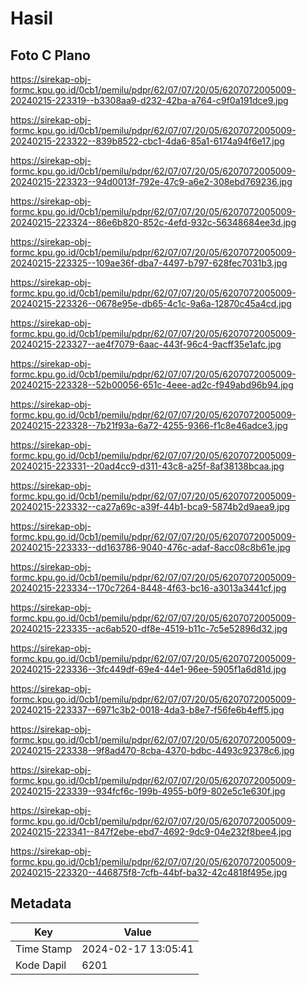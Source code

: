 # Hasil

## Foto C Plano

https://sirekap-obj-formc.kpu.go.id/0cb1/pemilu/pdpr/62/07/07/20/05/6207072005009-20240215-223319--b3308aa9-d232-42ba-a764-c9f0a191dce9.jpg

https://sirekap-obj-formc.kpu.go.id/0cb1/pemilu/pdpr/62/07/07/20/05/6207072005009-20240215-223322--839b8522-cbc1-4da6-85a1-6174a94f6e17.jpg

https://sirekap-obj-formc.kpu.go.id/0cb1/pemilu/pdpr/62/07/07/20/05/6207072005009-20240215-223323--94d0013f-792e-47c9-a6e2-308ebd769236.jpg

https://sirekap-obj-formc.kpu.go.id/0cb1/pemilu/pdpr/62/07/07/20/05/6207072005009-20240215-223324--86e6b820-852c-4efd-932c-56348684ee3d.jpg

https://sirekap-obj-formc.kpu.go.id/0cb1/pemilu/pdpr/62/07/07/20/05/6207072005009-20240215-223325--109ae36f-dba7-4497-b797-628fec7031b3.jpg

https://sirekap-obj-formc.kpu.go.id/0cb1/pemilu/pdpr/62/07/07/20/05/6207072005009-20240215-223326--0678e95e-db65-4c1c-9a6a-12870c45a4cd.jpg

https://sirekap-obj-formc.kpu.go.id/0cb1/pemilu/pdpr/62/07/07/20/05/6207072005009-20240215-223327--ae4f7079-6aac-443f-96c4-9acff35e1afc.jpg

https://sirekap-obj-formc.kpu.go.id/0cb1/pemilu/pdpr/62/07/07/20/05/6207072005009-20240215-223328--52b00056-651c-4eee-ad2c-f949abd96b94.jpg

https://sirekap-obj-formc.kpu.go.id/0cb1/pemilu/pdpr/62/07/07/20/05/6207072005009-20240215-223328--7b21f93a-6a72-4255-9366-f1c8e46adce3.jpg

https://sirekap-obj-formc.kpu.go.id/0cb1/pemilu/pdpr/62/07/07/20/05/6207072005009-20240215-223331--20ad4cc9-d311-43c8-a25f-8af38138bcaa.jpg

https://sirekap-obj-formc.kpu.go.id/0cb1/pemilu/pdpr/62/07/07/20/05/6207072005009-20240215-223332--ca27a69c-a39f-44b1-bca9-5874b2d9aea9.jpg

https://sirekap-obj-formc.kpu.go.id/0cb1/pemilu/pdpr/62/07/07/20/05/6207072005009-20240215-223333--dd163786-9040-476c-adaf-8acc08c8b61e.jpg

https://sirekap-obj-formc.kpu.go.id/0cb1/pemilu/pdpr/62/07/07/20/05/6207072005009-20240215-223334--170c7264-8448-4f63-bc16-a3013a3441cf.jpg

https://sirekap-obj-formc.kpu.go.id/0cb1/pemilu/pdpr/62/07/07/20/05/6207072005009-20240215-223335--ac6ab520-df8e-4519-b11c-7c5e52896d32.jpg

https://sirekap-obj-formc.kpu.go.id/0cb1/pemilu/pdpr/62/07/07/20/05/6207072005009-20240215-223336--3fc449df-69e4-44e1-96ee-5905f1a6d81d.jpg

https://sirekap-obj-formc.kpu.go.id/0cb1/pemilu/pdpr/62/07/07/20/05/6207072005009-20240215-223337--6971c3b2-0018-4da3-b8e7-f56fe6b4eff5.jpg

https://sirekap-obj-formc.kpu.go.id/0cb1/pemilu/pdpr/62/07/07/20/05/6207072005009-20240215-223338--9f8ad470-8cba-4370-bdbc-4493c92378c6.jpg

https://sirekap-obj-formc.kpu.go.id/0cb1/pemilu/pdpr/62/07/07/20/05/6207072005009-20240215-223339--934fcf6c-199b-4955-b0f9-802e5c1e630f.jpg

https://sirekap-obj-formc.kpu.go.id/0cb1/pemilu/pdpr/62/07/07/20/05/6207072005009-20240215-223341--847f2ebe-ebd7-4692-9dc9-04e232f8bee4.jpg

https://sirekap-obj-formc.kpu.go.id/0cb1/pemilu/pdpr/62/07/07/20/05/6207072005009-20240215-223320--446875f8-7cfb-44bf-ba32-42c4818f495e.jpg


## Metadata

| Key        | Value               |
| ---------- | ------------------- |
| Time Stamp | 2024-02-17 13:05:41 |
| Kode Dapil | 6201                |



